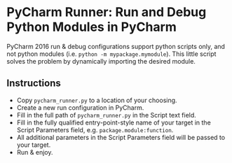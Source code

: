 PyCharm Runner: Run and Debug Python Modules in PyCharm
=======================================================

PyCharm 2016 run & debug configurations support python scripts only, and not python modules (i.e. `python -m mypackage.mymodule`). This little script solves the problem by dynamically importing the desired module.

Instructions
------------

* Copy `pycharm_runner.py` to a location of your choosing.
* Create a new run configuration in PyCharm.
* Fill in the full path of `pycharm_runner.py` in the Script text field.
* Fill in the fully qualified entry-point-style name of your target in the Script Parameters field, e.g. `package.module:function`.
* All additional parameters in the Script Parameters field will be passed to your target.
* Run & enjoy.


